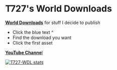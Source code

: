 # T727's World Downloads
[**World Downloads**](https://github.com/T-727/T727-WDL/releases) for stuff I decide to publish
- Click the blue text ^
- Find the download you want
- Click the first asset

[**YouTube Channe**l](https://www.youtube.com/channel/UCqWN59-FWvGqIlawe-I57iA)

[![T727-WDL stats](https://T727-WDL.vercel.app/api?username=T-727)](https://github.com/T-727/T727-WDL)
